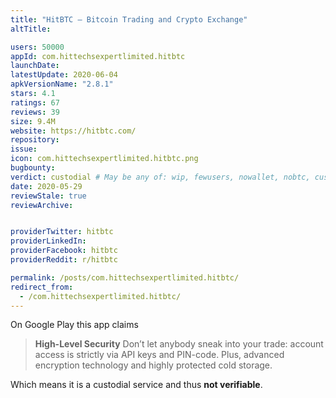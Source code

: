 ```yaml
---
title: "HitBTC – Bitcoin Trading and Crypto Exchange"
altTitle: 

users: 50000
appId: com.hittechsexpertlimited.hitbtc
launchDate: 
latestUpdate: 2020-06-04
apkVersionName: "2.8.1"
stars: 4.1
ratings: 67
reviews: 39
size: 9.4M
website: https://hitbtc.com/
repository: 
issue: 
icon: com.hittechsexpertlimited.hitbtc.png
bugbounty: 
verdict: custodial # May be any of: wip, fewusers, nowallet, nobtc, custodial, nosource, nonverifiable, verifiable, bounty, defunct
date: 2020-05-29
reviewStale: true
reviewArchive:


providerTwitter: hitbtc
providerLinkedIn: 
providerFacebook: hitbtc
providerReddit: r/hitbtc

permalink: /posts/com.hittechsexpertlimited.hitbtc/
redirect_from:
  - /com.hittechsexpertlimited.hitbtc/
---
```



On Google Play this app claims

> **High-Level Security**
  Don’t let anybody sneak into your trade: account access is strictly via API
  keys and PIN-code. Plus, advanced encryption technology and highly protected
  cold storage.

Which means it is a custodial service and thus **not verifiable**.